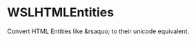 WSLHTMLEntities
===============

Convert HTML Entities like &amp;rsaquo; to their unicode equivalent.